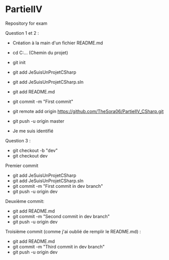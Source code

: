 # PartielIV
Repository for exam

Question 1 et 2 :
- Création à la main d'un fichier README.md

- cd C:... (Chemin du projet)

- git init

- git add JeSuisUnProjetCSharp
- git add JeSuisUnProjetCSharp.sln
- git add README.md

- git commit -m "First commit"

- git remote add origin https://github.com/TheSora06/PartielIV_CSharp.git

- git push -u origin master

- Je me suis identifié

Question 3 :
- git checkout -b "dev"
- git checkout dev

Premier commit
- git add JeSuisUnProjetCSharp
- git add JeSuisUnProjetCSharp.sln
- git commit -m "First commit in dev branch"
- git push -u origin dev

Deuxième commit:
- git add README.md
- git commit -m "Second commit in dev branch"
- git push -u origin dev

Troisième commit (comme j'ai oublié de remplir le README.md) :
- git add README.md
- git commit -m "Third commit in dev branch"
- git push -u origin dev
